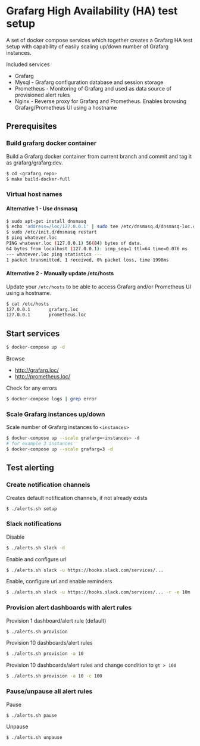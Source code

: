 # Grafarg High Availability (HA) test setup

A set of docker compose services which together creates a Grafarg HA test setup with capability of easily
scaling up/down number of Grafarg instances.

Included services

- Grafarg
- Mysql - Grafarg configuration database and session storage
- Prometheus - Monitoring of Grafarg and used as data source of provisioned alert rules
- Nginx - Reverse proxy for Grafarg and Prometheus. Enables browsing Grafarg/Prometheus UI using a hostname

## Prerequisites

### Build grafarg docker container

Build a Grafarg docker container from current branch and commit and tag it as grafarg/grafarg:dev.

```bash
$ cd <grafarg repo>
$ make build-docker-full
```

### Virtual host names

#### Alternative 1 - Use dnsmasq

```bash
$ sudo apt-get install dnsmasq
$ echo 'address=/loc/127.0.0.1' | sudo tee /etc/dnsmasq.d/dnsmasq-loc.conf > /dev/null
$ sudo /etc/init.d/dnsmasq restart
$ ping whatever.loc
PING whatever.loc (127.0.0.1) 56(84) bytes of data.
64 bytes from localhost (127.0.0.1): icmp_seq=1 ttl=64 time=0.076 ms
--- whatever.loc ping statistics ---
1 packet transmitted, 1 received, 0% packet loss, time 1998ms
```

#### Alternative 2 - Manually update /etc/hosts

Update your `/etc/hosts` to be able to access Grafarg and/or Prometheus UI using a hostname.

```bash
$ cat /etc/hosts
127.0.0.1       grafarg.loc
127.0.0.1       prometheus.loc
```

## Start services

```bash
$ docker-compose up -d
```

Browse
- http://grafarg.loc/
- http://prometheus.loc/

Check for any errors

```bash
$ docker-compose logs | grep error
```

### Scale Grafarg instances up/down

Scale number of Grafarg instances to `<instances>`

```bash
$ docker-compose up --scale grafarg=<instances> -d
# for example 3 instances
$ docker-compose up --scale grafarg=3 -d
```

## Test alerting

### Create notification channels

Creates default notification channels, if not already exists

```bash
$ ./alerts.sh setup
```

### Slack notifications

Disable

```bash
$ ./alerts.sh slack -d
```

Enable and configure url

```bash
$ ./alerts.sh slack -u https://hooks.slack.com/services/...
```

Enable, configure url and enable reminders

```bash
$ ./alerts.sh slack -u https://hooks.slack.com/services/... -r -e 10m
```

### Provision alert dashboards with alert rules

Provision 1 dashboard/alert rule (default)

```bash
$ ./alerts.sh provision
```

Provision 10 dashboards/alert rules

```bash
$ ./alerts.sh provision -a 10
```

Provision 10 dashboards/alert rules and change condition to `gt > 100`

```bash
$ ./alerts.sh provision -a 10 -c 100
```

### Pause/unpause all alert rules

Pause

```bash
$ ./alerts.sh pause
```

Unpause

```bash
$ ./alerts.sh unpause
```
